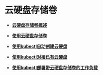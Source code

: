# 云硬盘存储卷<a name="cce_01_0044"></a>

-   **[云硬盘存储卷概述](云硬盘存储卷概述.md)**  

-   **[使用云硬盘存储卷](使用云硬盘存储卷.md)**  

-   **[使用kubectl自动创建云硬盘](使用kubectl自动创建云硬盘.md)**  

-   **[使用kubectl对接已有云硬盘](使用kubectl对接已有云硬盘.md)**  

-   **[使用kubectl部署带云硬盘存储卷的工作负载](使用kubectl部署带云硬盘存储卷的工作负载.md)**  


